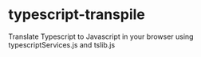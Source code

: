 # typescript-transpile
Translate Typescript to Javascript in your browser using typescriptServices.js and tslib.js
